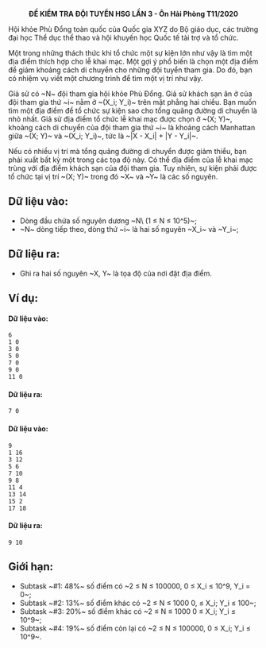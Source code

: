 **<center>ĐỀ KIỂM TRA ĐỘI TUYỂN HSG LẦN 3 - Ôn Hải Phòng T11/2020</center>**

Hội khỏe Phù Đổng toàn quốc của Quốc gia XYZ do Bộ giáo dục, các trường đại học Thể dục thể thao và hội khuyến học Quốc tế tài trợ và tổ chức.

Một trong những thách thức khi tổ chức một sự kiện lớn như vậy là tìm một địa điểm thích hợp cho lễ khai mạc. Một gợi ý phổ biến là chọn một địa điểm để giảm khoảng cách di chuyển cho những đội tuyển tham gia. Do đó, bạn có nhiệm vụ viết một chương trình để tìm một vị trí như vậy.

Giả sử có ~N~ đội tham gia hội khỏe Phù Đổng. Giả sử khách sạn ăn ở của đội tham gia thứ ~i~ nằm ở ~(X_i; Y_i)~ trên mặt phẳng hai chiều. Bạn muốn tìm một địa điểm để tổ chức sự kiện sao cho tổng quãng đường di chuyển là nhỏ nhất. Giả sử địa điểm tổ chức lễ khai mạc được chọn ở ~(X; Y)~, khoảng cách di chuyển của đội tham gia thứ ~i~ là khoảng cách Manhattan giữa ~(X; Y)~ và ~(X_i; Y_i)~, tức là ~|X - X_i| + |Y - Y_i|~.

Nếu có nhiều vị trí mà tổng quãng đường di chuyển được giảm thiểu, bạn phải xuất bất kỳ một trong các tọa độ này. Có thể địa điểm của lễ khai mạc trùng với địa điểm khách sạn của đội tham gia. Tuy nhiên, sự kiện phải được tổ chức tại vị trí ~(X; Y)~ trong đó ~X~ và ~Y~ là các số nguyên.

## Dữ liệu vào:
- Dòng đầu chứa số nguyên dương ~N\ (1 ≤ N ≤ 10^5)~; 
- ~N~ dòng tiếp theo, dòng thứ ~i~ là hai số nguyên ~X_i~ và ~Y_i~;

## Dữ liệu ra:
- Ghi ra hai số nguyên ~X, Y~ là tọa độ của nơi đặt địa điểm.

## Ví dụ:
#### Dữ liệu vào:
```
6
1 0
3 0
5 0
7 0
9 0
11 0
```

#### Dữ liệu ra:
```
7 0
```

#### Dữ liệu vào:
```
9
1 16
3 12
5 6
7 10
9 8
11 4
13 14
15 2
17 18
```

#### Dữ liệu ra:
```
9 10
```

## Giới hạn:
- Subtask ~\#1: 48\%~ số điểm có ~2 ≤ N ≤ 100000, 0 ≤ X_i ≤ 10^9, Y_i = 0~; 
- Subtask ~\#2: 13\%~ số điểm khác có ~2 ≤ N ≤ 1000 0, ≤ X_i; Y_i ≤ 100~;
- Subtask ~\#3: 20\%~ số điểm khác có ~2 ≤ N ≤ 1000 0 ≤ X_i; Y_i ≤ 10^9~;
- Subtask ~\#4: 19\%~ số điểm còn lại có ~2 ≤ N ≤ 100000, 0 ≤ X_i; Y_i ≤ 10^9~.
